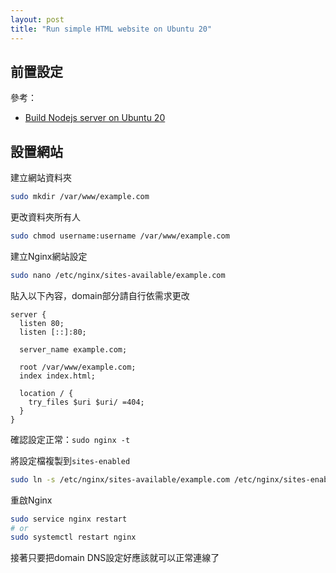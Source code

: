 ```yaml
---
layout: post
title: "Run simple HTML website on Ubuntu 20"
---
```



## 前置設定

參考：
- [Build Nodejs server on Ubuntu 20](https://zenkarsha.github.io/blog/2022/08/05/build-nodejs-server-on-ubuntu-20)


## 設置網站

建立網站資料夾
```bash
sudo mkdir /var/www/example.com
```

更改資料夾所有人
```bash
sudo chmod username:username /var/www/example.com
```

建立Nginx網站設定
```bash
sudo nano /etc/nginx/sites-available/example.com
```

貼入以下內容，domain部分請自行依需求更改
```
server {
  listen 80;
  listen [::]:80;

  server_name example.com;

  root /var/www/example.com;
  index index.html;

  location / {
    try_files $uri $uri/ =404;
  }
}
```

確認設定正常：`sudo nginx -t`

將設定檔複製到`sites-enabled`
```bash
sudo ln -s /etc/nginx/sites-available/example.com /etc/nginx/sites-enabled
```

重啟Nginx

```bash
sudo service nginx restart
# or
sudo systemctl restart nginx
```

接著只要把domain DNS設定好應該就可以正常連線了
